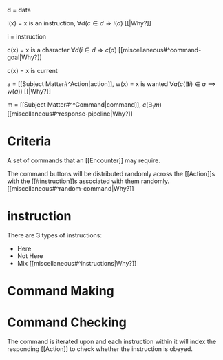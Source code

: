 d = data

i(x) = x is an instruction,
$\forall d(c\in d\Longrightarrow i(d)$ [[|Why?]]

i = instruction

c(x) = x is a character
$\forall d(i\in d\Longrightarrow c(d)$ [[miscellaneous#^command-goal|Why?]]

c(x) = x is current

a = [[Subject Matter#^Action|action]],
w(x) = x is wanted
$\forall a(c(\exists i) \in a\implies w(a))$ [[|Why?]]

m = [[Subject Matter#^^Command|command]],
$c(\exists_{1}m)$ [[miscellaneous#^response-pipeline|Why?]]
# Criteria
A set of commands that an [[Encounter]] may require.

The command buttons will be distributed randomly across the [[Action]]s with the [[#instruction]]s associated with them randomly. [[miscellaneous#^random-command|Why?]]

# instruction
There are 3 types of instructions:
- Here
- Not Here
- Mix
[[miscellaneous#^instructions|Why?]]
# Command Making

# Command Checking 
The command is iterated upon and each instruction within it will index the responding [[Action]] to check whether the instruction is obeyed. 
